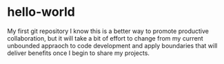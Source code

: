 # hello-world
My first git repository
I know this is a better way to promote productive collaboration, but it will take a bit of effort to change from my current unbounded appraoch to code development and apply boundaries that will deliver benefits once I begin to share my projects. 
